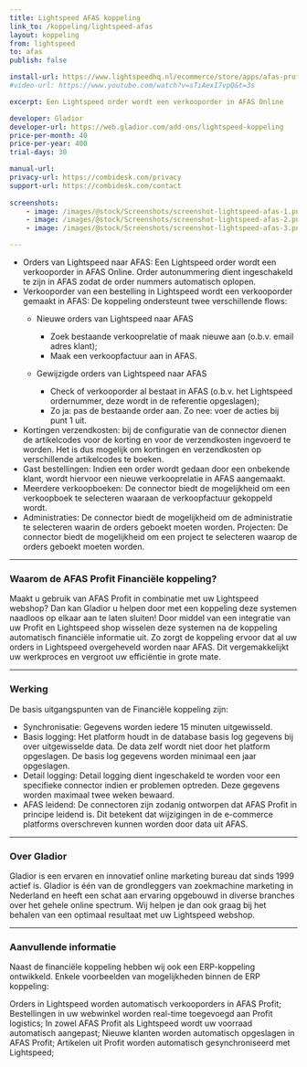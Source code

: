 ```yaml
---
title: Lightspeed AFAS koppeling
link_to: /koppeling/lightspeed-afas
layout: koppeling
from: lightspeed
to: afas
publish: false

install-url: https://www.lightspeedhq.nl/ecommerce/store/apps/afas-profit-financieel/
#video-url: https://www.youtube.com/watch?v=sTiAexI7vpQ&t=3s

excerpt: Een Lightspeed order wordt een verkooporder in AFAS Online  

developer: Gladior  
developer-url: https://web.gladior.com/add-ons/lightspeed-koppeling
price-per-month: 40
price-per-year: 400
trial-days: 30

manual-url: 
privacy-url: https://combidesk.com/privacy
support-url: https://combidesk.com/contact
      
screenshots:
    - image: /images/@stock/Screenshots/screenshot-lightspeed-afas-1.png
    - image: /images/@stock/Screenshots/screenshot-lightspeed-afas-2.png
    - image: /images/@stock/Screenshots/screenshot-lightspeed-afas-3.png

---
```


* Orders van Lightspeed naar AFAS: Een Lightspeed order wordt een verkooporder in AFAS Online. Order autonummering dient ingeschakeld te zijn in AFAS zodat de order nummers automatisch oplopen.
* Verkooporder van een bestelling in Lightspeed wordt een verkooporder gemaakt in AFAS: De koppeling ondersteunt twee verschillende flows:
  * Nieuwe orders van Lightspeed naar AFAS
      - Zoek bestaande verkooprelatie of maak nieuwe aan (o.b.v. email adres klant);
      - Maak een verkoopfactuur aan in AFAS.

  * Gewijzigde orders van Lightspeed naar AFAS
      - Check of verkooporder al bestaat in AFAS (o.b.v. het Lightspeed ordernummer, 
      deze wordt in de referentie opgeslagen);
      - Zo ja: pas de bestaande order aan. Zo nee: voer de acties bij punt 1 uit.
* Kortingen verzendkosten: bij de configuratie van de connector dienen de artikelcodes voor de korting en voor de verzendkosten ingevoerd te worden. Het is dus mogelijk om kortingen en verzendkosten op verschillende artikelcodes te boeken.
* Gast bestellingen: Indien een order wordt gedaan door een onbekende klant, wordt hiervoor een nieuwe verkooprelatie in AFAS aangemaakt.
* Meerdere verkoopboeken: De connector biedt de mogelijkheid om een verkoopboek te selecteren waaraan de verkoopfactuur gekoppeld wordt.
* Administraties: De connector biedt de mogelijkheid om de administratie te selecteren waarin de orders geboekt moeten worden.
Projecten: De connector biedt de mogelijkheid om een project te selecteren waarop de orders geboekt moeten worden.

---

### Waarom de AFAS Profit Financiële koppeling?
Maakt u gebruik van AFAS Profit in combinatie met uw Lightspeed webshop? Dan kan Gladior u helpen door met een koppeling deze systemen naadloos op elkaar aan te laten sluiten! Door middel van een integratie van uw Profit en Lightspeed shop wisselen deze systemen na de koppeling automatisch financiële informatie uit. Zo zorgt de koppeling ervoor dat al uw orders in Lightspeed overgeheveld worden naar AFAS. Dit vergemakkelijkt uw werkproces en vergroot uw efficiëntie in grote mate.

---

### Werking
De basis uitgangspunten van de Financiële koppeling zijn:

* Synchronisatie: Gegevens worden iedere 15 minuten uitgewisseld.
* Basis logging: Het platform houdt in de database basis log gegevens bij over uitgewisselde data. De data zelf wordt niet door het platform opgeslagen. De basis log gegevens worden minimaal een jaar opgeslagen.
* Detail logging: Detail logging dient ingeschakeld te worden voor een specifieke connector indien er problemen optreden. Deze gegevens worden maximaal twee weken bewaard.
* AFAS leidend: De connectoren zijn zodanig ontworpen dat AFAS Profit in principe leidend is. Dit betekent dat wijzigingen in de e-commerce platforms overschreven kunnen worden door data uit AFAS.

---

### Over Gladior
Gladior is een ervaren en innovatief online marketing bureau dat sinds 1999 actief is. Gladior is één van de grondleggers van zoekmachine marketing in Nederland en heeft een schat aan ervaring opgebouwd in diverse branches over het gehele online spectrum. Wij helpen je dan ook graag bij het behalen van een optimaal resultaat met uw Lightspeed webshop.

---

### Aanvullende informatie
Naast de financiële koppeling hebben wij ook een ERP-koppeling ontwikkeld. Enkele voorbeelden van mogelijkheden binnen de ERP koppeling:

Orders in Lightspeed worden automatisch verkooporders in AFAS Profit;
Bestellingen in uw webwinkel worden real-time toegevoegd aan Profit logistics;
In zowel AFAS Profit als Lightspeed wordt uw voorraad automatisch aangepast;
Nieuwe klanten worden automatisch opgeslagen in AFAS Profit;
Artikelen uit Profit worden automatisch gesynchroniseerd met Lightspeed;

